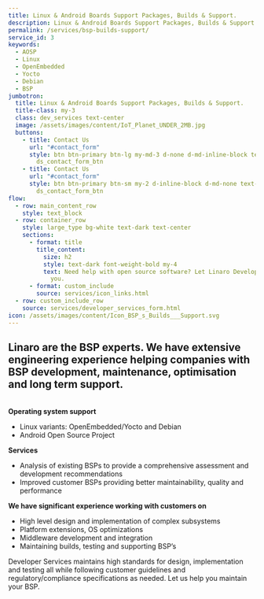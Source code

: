 ```yaml
---
title: Linux & Android Boards Support Packages, Builds & Support.
description: Linux & Android Boards Support Packages, Builds & Support.
permalink: /services/bsp-builds-support/
service_id: 3
keywords:
  - AOSP
  - Linux
  - OpenEmbedded
  - Yocto
  - Debian
  - BSP
jumbotron:
  title: Linux & Android Boards Support Packages, Builds & Support.
  title-class: my-3
  class: dev_services text-center
  image: /assets/images/content/IoT_Planet_UNDER_2MB.jpg
  buttons:
    - title: Contact Us
      url: "#contact_form"
      style: btn btn-primary btn-lg my-md-3 d-none d-md-inline-block text-uppercase
        ds_contact_form_btn
    - title: Contact Us
      url: "#contact_form"
      style: btn btn-primary btn-sm my-2 d-inline-block d-md-none text-uppercase
        ds_contact_form_btn
flow:
  - row: main_content_row
    style: text_block
  - row: container_row
    style: large_type bg-white text-dark text-center
    sections:
      - format: title
        title_content:
          size: h2
          style: text-dark font-weight-bold my-4
          text: Need help with open source software? Let Linaro Developer Services help
            you.
      - format: custom_include
        source: services/icon_links.html
  - row: custom_include_row
    source: services/developer_services_form.html
icon: /assets/images/content/Icon_BSP_s_Builds___Support.svg
---
```

## Linaro are the BSP experts. We have extensive engineering experience helping companies with BSP development, maintenance, optimisation and long term support.

\
**Operating system support**

* Linux variants: OpenEmbedded/Yocto and Debian
* Android Open Source Project

**Services**

* Analysis of existing BSPs to provide a comprehensive assessment and development recommendations
* Improved customer BSPs providing better maintainability, quality and performance

**We have significant experience working with customers on**

* High level design and implementation of complex subsystems
* Platform extensions, OS optimizations
* Middleware development and integration
* Maintaining builds, testing and supporting BSP’s

Developer Services maintains high standards for design, implementation and testing all while following customer guidelines and regulatory/compliance specifications as needed.  Let us help you maintain your BSP.